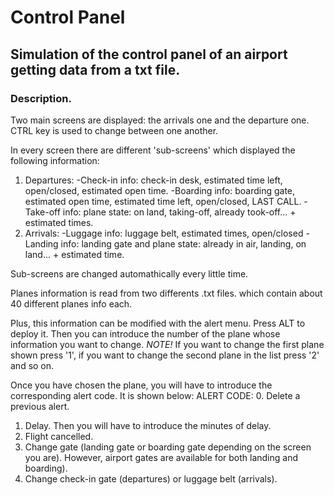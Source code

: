 # Control Panel

## Simulation of the control panel of an airport getting data from a txt file.

### Description.

Two main screens are displayed: the arrivals one and the departure one.
CTRL key is used to change between one another.

In every screen there are different 'sub-screens' which displayed the following information:
  
  1. Departures:
      -Check-in info: check-in desk, estimated time left, open/closed, estimated open time.
      -Boarding info: boarding gate, estimated open time, estimated time left, open/closed, LAST CALL.
      -Take-off info: plane state: on land, taking-off, already took-off... + estimated times.
  2. Arrivals:
      -Luggage info: luggage belt, estimated times, open/closed
      -Landing info: landing gate and plane state: already in air, landing, on land... + estimated time.
      
Sub-screens are changed automathically every little time.
      
Planes information is read from two differents .txt files. which contain about 40 different planes info each.

Plus, this information can be modified with the alert menu. Press ALT to deploy it.
Then you can introduce the number of the plane whose information you want to change.
*NOTE!* If you want to change the first plane shown press '1', if you want to change the second plane in the list press '2' and so on.

Once you have chosen the plane, you will have to introduce the corresponding alert code. It is shown below:
ALERT CODE:
  0. Delete a previous alert.
  1. Delay. Then you will have to introduce the minutes of delay.
  2. Flight cancelled.
  3. Change gate (landing gate or boarding gate depending on the screen you are). However, airport gates are available for both landing and boarding).
  4. Change check-in gate (departures) or luggage belt (arrivals).



